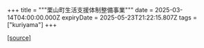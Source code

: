 +++
title = """栗山町生活支援体制整備事業"""
date = 2025-03-14T04:00:00.000Z
expiryDate = 2025-05-23T21:22:15.807Z
tags = ["kuriyama"]
+++


[[source]](https://www.town.kuriyama.hokkaido.jp/soshiki/43/30793.html)
